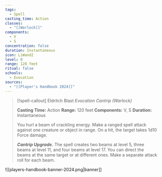 ```yaml
---
tags:
  - Spell
casting_time: Action
classes:
  - "[[Warlock]]"
components:
  - V
  - S
concentration: false
duration: Instantaneous
icon: LiWand2
level: 0
range: 120 feet
ritual: false
schools:
  - Evocation
sources: 
  - "[[Player's Handbook 2024]]"
---
```

>[!spell-callout] Eldritch Blast
>_Evocation Cantrip (Warlock)_
>
>**Casting Time:** Action
>**Range:** 120 feet
>**Components:** V, S
>**Duration:** Instantaneous
>
>You hurl a beam of crackling energy. Make a ranged spell attack against one creature or object in range. On a hit, the target takes 1d10 Force damage.
>
>**_Cantrip Upgrade._** The spell creates two beams at level 5, three beams at level 11, and four beams at level 17. You can direct the beams at the same target or at different ones. Make a separate attack roll for each beam.


![[players-handbook-banner-2024.png|banner]]